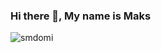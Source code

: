 ### Hi there 👋, My name is Maks

<p><img align="center" src="https://github-readme-stats.vercel.app/api/top-langs?username=kashicde&show_icons=true&locale=en&layout=compact" alt="smdomi" /></p>

